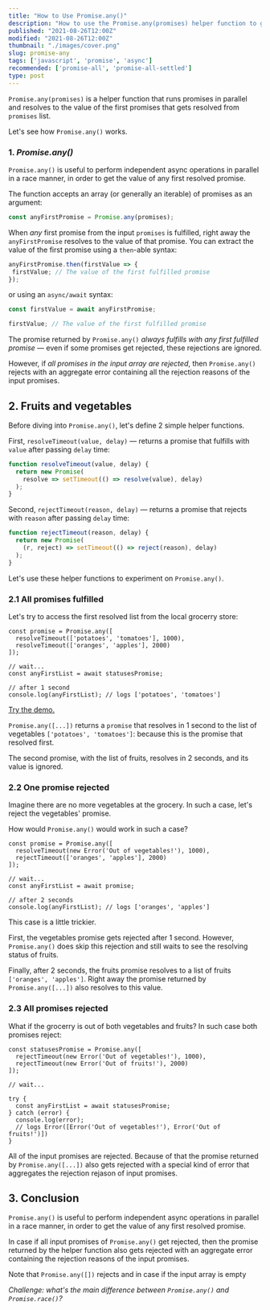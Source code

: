 ```yaml
---
title: "How to Use Promise.any()"
description: "How to use the Promise.any(promises) helper function to get the value of the first resolved promise from an array of promises."
published: "2021-08-26T12:00Z"
modified: "2021-08-26T12:00Z"
thumbnail: "./images/cover.png"
slug: promise-any
tags: ['javascript', 'promise', 'async']
recommended: ['promise-all', 'promise-all-settled']
type: post
---
```


`Promise.any(promises)` is a helper function that runs promises in parallel and resolves to the value of the first promises that gets resolved from `promises` list.  

Let's see how `Promise.any()` works.  

### 1. *Promise.any()*

`Promise.any()` is useful to perform independent async operations in parallel in a race manner, in order to get the value of any first resolved promise.  

The function accepts an array (or generally an iterable) of promises as an argument:

```javascript
const anyFirstPromise = Promise.any(promises);
```

When *any* first promise from the input `promises` is fulfilled, right away the `anyFirstPromise` resolves to the value of that promise. You can extract the value of the first promise using a `then`-able syntax:

```javascript
anyFirstPromise.then(firstValue => {
 firstValue; // The value of the first fulfilled promise
});
```

or using an `async/await` syntax:  

```javascript
const firstValue = await anyFirstPromise;

firstValue; // The value of the first fulfilled promise
```

The promise returned by `Promise.any()` *always fulfills with any first fulfilled promise* &mdash; even if some promises get rejected, these rejections are ignored. 

However, if *all promises in the input array are rejected*, then `Promise.any()` rejects with an aggregate error containing all the rejection reasons of the input promises.  

## 2. Fruits and vegetables

Before diving into `Promise.any()`, let's define 2 simple helper functions.  

First, `resolveTimeout(value, delay)` &mdash; returns a promise that fulfills with `value` after passing `delay` time:

```javascript
function resolveTimeout(value, delay) {
  return new Promise(
    resolve => setTimeout(() => resolve(value), delay)
  );
}
```

Second, `rejectTimeout(reason, delay)` &mdash; returns a promise that rejects with `reason` after passing `delay` time:

```javascript 
function rejectTimeout(reason, delay) {
  return new Promise(
    (r, reject) => setTimeout(() => reject(reason), delay)
  );
}
```

Let's use these helper functions to experiment on `Promise.any()`.  

### 2.1 All promises fulfilled

Let's try to access the first resolved list from the local grocerry store:

```javascript{2,3}
const promise = Promise.any([
  resolveTimeout(['potatoes', 'tomatoes'], 1000),
  resolveTimeout(['oranges', 'apples'], 2000)
]);

// wait...
const anyFirstList = await statusesPromise;

// after 1 second
console.log(anyFirstList); // logs ['potatoes', 'tomatoes']
```

[Try the demo.](https://codesandbox.io/s/all-resolved-yyc0l?file=/src/index.js)

`Promise.any([...])` returns a `promise` that resolves in 1 second to the list of vegetables `['potatoes', 'tomatoes']`: because this is the promise that resolved first.  

The second promise, with the list of fruits, resolves in 2 seconds, and its value is ignored.  

### 2.2 One promise rejected

Imagine there are no more vegetables at the grocery. In such a case, let's reject the vegetables' promise.  

How would `Promise.any()` would work in such a case?  

```javascript{2}
const promise = Promise.any([
  resolveTimeout(new Error('Out of vegetables!'), 1000),
  rejectTimeout(['oranges', 'apples'], 2000)
]);

// wait...
const anyFirstList = await promise;

// after 2 seconds
console.log(anyFirstList); // logs ['oranges', 'apples']
```

This case is a little trickier.  

First, the vegetables promise gets rejected after 1 second. However, `Promise.any()` does skip this rejection and still waits to see the resolving status of fruits.  

Finally, after 2 seconds, the fruits promise resolves to a list of fruits `['oranges', 'apples']`. Right away the promise returned by `Promise.any([...])` also resolves to this value.  

### 2.3 All promises rejected

What if the grocerry is out of both vegetables and fruits? In such case both promises reject:

```javascript{2-3}
const statusesPromise = Promise.any([
  rejectTimeout(new Error('Out of vegetables!'), 1000),
  rejectTimeout(new Error('Out of fruits!'), 2000)
]);

// wait...

try {
  const anyFirstList = await statusesPromise;
} catch (error) {
  console.log(error); 
  // logs Error([Error('Out of vegetables!'), Error('Out of fruits!')])
}
```

All of the input promises are rejected. Because of that the promise returned by `Promise.any([...])` also gets rejected with a special kind of error that aggregates the rejection rejason of input promises.  

## 3. Conclusion

`Promise.any()` is useful to perform independent async operations in parallel in a race manner, in order to get the value of any first resolved promise.  

In case if all input promises of `Promise.any()` get rejected, then the promise returned by the helper function also gets rejected with an aggregate error containing the rejection reasons of the input promises. 

Note that `Promise.any([])` rejects and in case if the input array is empty

*Challenge: what's the main difference between `Promise.any()` and `Promise.race()`?*